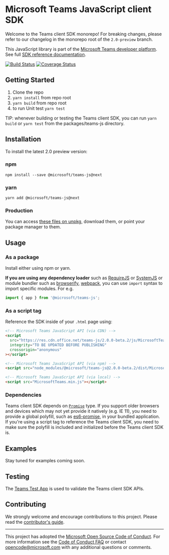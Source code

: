 # Microsoft Teams JavaScript client SDK

Welcome to the Teams client SDK monorepo! For breaking changes, please refer to our changelog in the monorepo root of the `2.0-preview` branch.

This JavaScript library is part of the [Microsoft Teams developer platform](https://developer.microsoft.com/microsoft-teams/). See full [SDK reference documentation](https://docs.microsoft.com/en-us/javascript/api/overview/msteams-client).

[![Build Status](https://travis-ci.org/OfficeDev/microsoft-teams-library-js.svg?branch=master)](https://travis-ci.org/OfficeDev/microsoft-teams-library-js)
[![Coverage Status](https://coveralls.io/repos/github/OfficeDev/microsoft-teams-library-js/badge.svg?branch=master)](https://coveralls.io/github/OfficeDev/microsoft-teams-library-js?branch=master)

## Getting Started

1. Clone the repo
2. `yarn install` from repo root
2. `yarn build` from repo root
3. to run Unit test `yarn test`

  TIP: whenever building or testing the Teams client SDK, you can run `yarn build` or `yarn test` from the packages/teams-js directory.

## Installation

To install the latest 2.0 preview version:

### npm

`npm install --save @microsoft/teams-js@next`

### yarn

`yarn add @microsoft/teams-js@next`

### Production

You can access [these files on unpkg](https://res.cdn.office.net/teams-js/2.0.0-beta.2/js/MicrosoftTeams.min.js), download them, or point your package manager to them.

## Usage

### As a package

Install either using npm or yarn.

**If you are using any dependency loader** such as [RequireJS](http://requirejs.org/) or [SystemJS](https://github.com/systemjs/systemjs) or module bundler such as [browserify](http://browserify.org/), [webpack](https://webpack.github.io/), you can use `import` syntax to import specific modules. For e.g.

```typescript
import { app } from '@microsoft/teams-js';
```

### As a script tag

Reference the SDK inside of your `.html` page using:

```html
<!-- Microsoft Teams JavaScript API (via CDN) -->
<script
  src="https://res.cdn.office.net/teams-js/2.0.0-beta.2/js/MicrosoftTeams.min.js"
  integrity="TO BE UPDATED BEFORE PUBLISHING"
  crossorigin="anonymous"
></script>

<!-- Microsoft Teams JavaScript API (via npm) -->
<script src="node_modules/@microsoft/teams-js@2.0.0-beta.2/dist/MicrosoftTeams.min.js"></script>

<!-- Microsoft Teams JavaScript API (via local) -->
<script src="MicrosoftTeams.min.js"></script>
```

### Dependencies

Teams client SDK depends on [`Promise`](https://developer.mozilla.org/en-US/docs/Web/JavaScript/Reference/Global_Objects/Promise) type. If you support older browsers and devices which may not yet provide it natively (e.g. IE 11), you need to provide a global polyfill, such as [es6-promise](https://www.npmjs.com/package/es6-promise), in your bundled application. If you're using a script tag to reference the Teams client SDK, you need to make sure the polyfill is included and initialized before the Teams client SDK is.

## Examples

Stay tuned for examples coming soon.

## Testing

The [Teams Test App](https://aka.ms/teams-test-app) is used to validate the Teams client SDK APIs.

## Contributing

We strongly welcome and encourage contributions to this project. Please read the [contributor's guide](CONTRIBUTING.md).

---

This project has adopted the [Microsoft Open Source Code of Conduct](https://opensource.microsoft.com/codeofconduct/). For more information see the [Code of Conduct FAQ](https://opensource.microsoft.com/codeofconduct/faq/) or contact [opencode@microsoft.com](mailto:opencode@microsoft.com) with any additional questions or comments.
